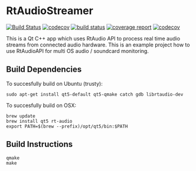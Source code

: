 # RtAudioStreamer

[![Build Status](https://travis-ci.org/mxklb/rtaudiostreamer.svg?branch=master)](https://travis-ci.org/mxklb/rtaudiostreamer)
[![codecov](https://codecov.io/gh/mxklb/rtaudiostreamer/branch/master/graph/badge.svg)](https://codecov.io/gh/mxklb/rtaudiostreamer)
[![build status](https://gitlab.com/mxklb/rtaudiostreamer/badges/master/build.svg)](https://gitlab.com/mxklb/rtaudiostreamer/commits/master)
[![coverage report](https://gitlab.com/mxklb/rtaudiostreamer/badges/master/coverage.svg)](https://gitlab.com/mxklb/rtaudiostreamer/commits/master)
[![codecov](https://codecov.io/gl/mxklb/rtaudiostreamer/branch/master/graph/badge.svg?token=orhkNtd8NC)](https://codecov.io/gl/mxklb/rtaudiostreamer)

This is a Qt C++ app which uses RtAudio API to process real time audio streams from connected audio hardware. This is an example project how to use RtAudioAPI for multi OS audio / soundcard monitoring.

## Build Dependencies
To succesfully build on Ubuntu (trusty):

    sudo apt-get install qt5-default qt5-qmake catch gdb librtaudio-dev

To succesfully build on OSX:

    brew update
    brew install qt5 rt-audio
    export PATH=$(brew --prefix)/opt/qt5/bin:$PATH

## Build Instructions

    qmake
    make

